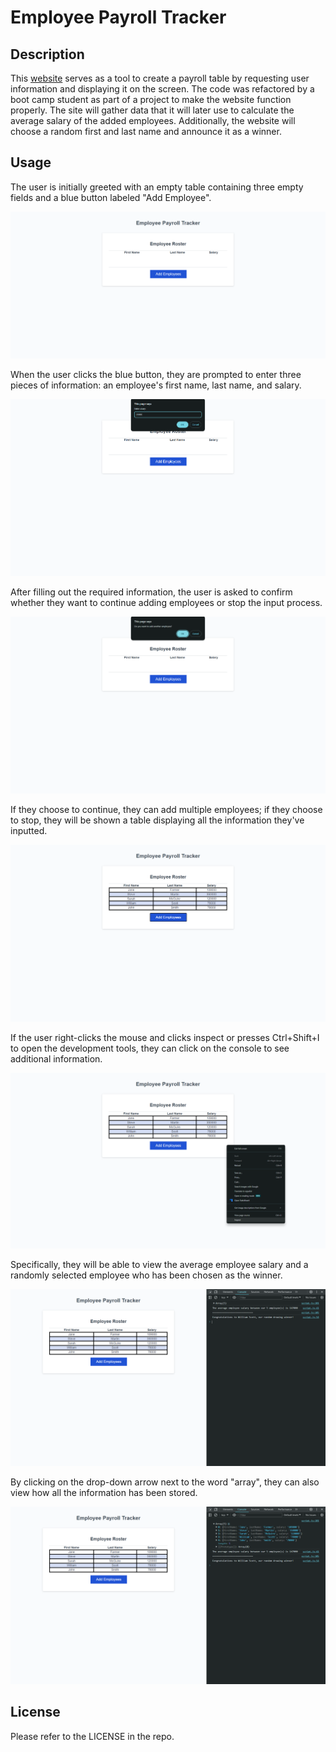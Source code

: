 # Employee Payroll Tracker

## Description
This [website](https://jorge-baldovinos.github.io/Employee-Payroll-Tracker/) serves as a tool to create a payroll table by requesting user information and displaying it on the screen. The code was refactored by a boot camp student as part of a project to make the website function properly. The site will gather data that it will later use to calculate the average salary of the added employees. Additionally, the website will choose a random first and last name and announce it as a winner.

## Usage

The user is initially greeted with an empty table containing three empty fields and a blue button labeled "Add Employee".

![Website Screenshot](./Assets/website-screenshot.png)

When the user clicks the blue button, they are prompted to enter three pieces of information: an employee's first name, last name, and salary.

![Website Screenshot](./Assets/website-screenshot1.png)

After filling out the required information, the user is asked to confirm whether they want to continue adding employees or stop the input process.

![Website Screenshot](./Assets/website-screenshot2.png)

If they choose to continue, they can add multiple employees; if they choose to stop, they will be shown a table displaying all the information they've inputted.

![Website Screenshot](./Assets/website-screenshot3.png)

If the user right-clicks the mouse and clicks inspect or presses Ctrl+Shift+I to open the development tools, they can click on the console to see additional information.

![Website Screenshot](./Assets/website-screenshot4.png)

Specifically, they will be able to view the average employee salary and a randomly selected employee who has been chosen as the winner.

![Website Screenshot](./Assets/website-screenshot5.png)

By clicking on the drop-down arrow next to the word "array", they can also view how all the information has been stored.

![Website Screenshot](./Assets/website-screenshot6.png)

## License

Please refer to the LICENSE in the repo.
